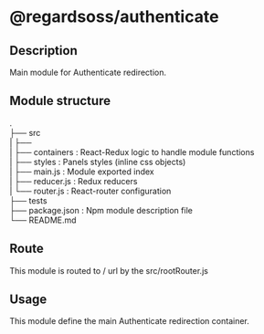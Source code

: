 # @regardsoss/authenticate


## Description

Main module for Authenticate redirection.

## Module structure

 .  
 ├── src  
 |   ├──  
 |   ├── containers      : React-Redux logic to handle module functions  
 |   ├── styles          : Panels styles (inline css objects)  
 |   ├── main.js         : Module exported index  
 |   ├── reducer.js      : Redux reducers  
 |   └── router.js       : React-router configuration  
 ├── tests  
 ├── package.json    : Npm module description file  
 └── README.md  


## Route

This module is routed to / url by the src/rootRouter.js

## Usage

This module define the main Authenticate redirection container.
  
  
